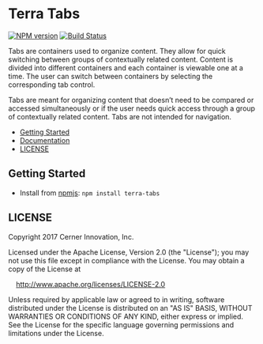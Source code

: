 # Terra Tabs


[![NPM version](https://badgen.net/npm/v/terra-tabs)](https://www.npmjs.org/package/terra-tabs)
[![Build Status](https://badgen.net/travis/cerner/terra-framework)](https://travis-ci.org/cerner/terra-framework)

Tabs are containers used to organize content. They allow for quick switching between groups of contextually related content. Content is divided into different containers and each container is viewable one at a time. The user can switch between containers by selecting the corresponding tab control.

Tabs are meant for organizing content that doesn’t need to be compared or accessed simultaneously or if the user needs quick access through a group of contextually related content. Tabs are not intended for navigation.

- [Getting Started](#getting-started)
- [Documentation](https://github.com/cerner/terra-framework/tree/master/packages/terra-tabs/docs)
- [LICENSE](#license)

## Getting Started

- Install from [npmjs](https://www.npmjs.com): `npm install terra-tabs`

## LICENSE

Copyright 2017 Cerner Innovation, Inc.

Licensed under the Apache License, Version 2.0 (the "License"); you may not use this file except in compliance with the License. You may obtain a copy of the License at

&nbsp;&nbsp;&nbsp;&nbsp;http://www.apache.org/licenses/LICENSE-2.0

Unless required by applicable law or agreed to in writing, software distributed under the License is distributed on an "AS IS" BASIS, WITHOUT WARRANTIES OR CONDITIONS OF ANY KIND, either express or implied. See the License for the specific language governing permissions and limitations under the License.
